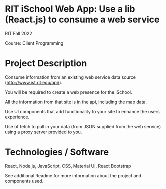 # RIT iSchool Web App: Use a lib (React.js) to consume a web service

RIT Fall 2022

Course: Client Programming

# Project Description

Consume information from an existing web service data source
(http://www.ist.rit.edu/api/). 

You will be required to create a web presence for the iSchool.

All the information from that site is in the api, including the map data.

Use UI components that add functionality to your site to enhance the users experience.

Use of fetch to pull in your data (from JSON supplied from the web service) using a proxy server provided to you.

# Technologies / Software

React, Node.js, JavaScript, CSS, Material UI, React Bootstrap

See additional Readme for more information about the project and components used.
